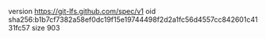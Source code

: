 version https://git-lfs.github.com/spec/v1
oid sha256:b1b7cf7382a58ef0dc19f15e19744498f2d2a1fc56d4557cc842601c4131fc57
size 903

